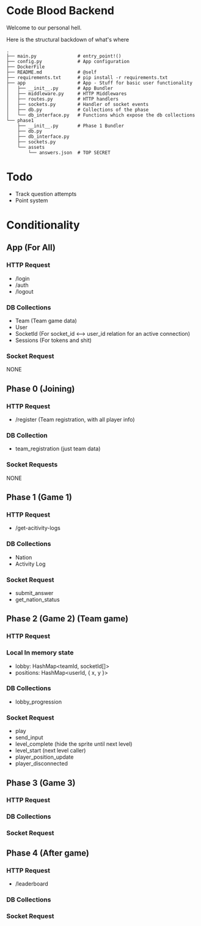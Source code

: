 # Code Blood Backend
Welcome to our personal hell.

Here is the structural backdown of what's where
```
.
├── main.py               # entry_point!()
├── config.py             # App configuration
├── DockerFile
├── README.md             # @self
├── requirements.txt      # pip install -r requirements.txt
├── app                   # App - Stuff for basic user functionality
│   ├── __init__.py       # App Bundler
│   ├── middleware.py     # HTTP Middlewares
│   ├── routes.py         # HTTP handlers
│   ├── sockets.py        # Handler of socket events
│   ├── db.py             # Collections of the phase
│   └── db_interface.py   # Functions which expose the db collections
└── phase1
    ├── __init__.py       # Phase 1 Bundler
    ├── db.py
    ├── db_interface.py
    ├── sockets.py
    └── assets
        └── answers.json  # TOP SECRET

```

# Todo
- Track question attempts
- Point system

# Conditionality
## App (For All)
### HTTP Request
- /login
- /auth
- /logout
### DB Collections
- Team (Team game data)
- User
- SocketId (For socket_id <--> user_id relation for an active connection)
- Sessions (For tokens and shit)
### Socket Request
NONE

## Phase 0 (Joining)
### HTTP Request
- /register (Team registration, with all player info)
### DB Collection
- team_registration (just team data)
### Socket Requests
NONE

## Phase 1 (Game 1)
### HTTP Request
- /get-acitivity-logs
### DB Collections
- Nation
- Activity Log
### Socket Request
- submit_answer
- get_nation_status

## Phase 2 (Game 2) (Team game)
### HTTP Request
### Local In memory state
- lobby: HashMap<teamId, socketId[]>
- positions: HashMap<userId, { x, y }>
### DB Collections
- lobby_progression
### Socket Request
- play
- send_input
- level_complete (hide the sprite until next level)
- level_start (next level caller)
- player_position_update
- player_disconnected

## Phase 3 (Game 3)
### HTTP Request
### DB Collections
### Socket Request

## Phase 4 (After game)
### HTTP Request
- /leaderboard
### DB Collections
### Socket Request